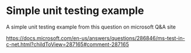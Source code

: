 # Simple unit testing example

A simple unit testing example from this question on microsoft Q&A site

https://docs.microsoft.com/en-us/answers/questions/286846/ms-test-in-c-net.html?childToView=287165#comment-287165
